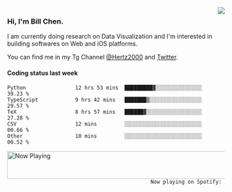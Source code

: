 <img  align="right" src="https://github-readme-stats.vercel.app/api?username=BillChen2k&show_icons=false&count_private=true&hide_title=true">

### Hi, I'm Bill Chen.

I am currently doing research on Data Visualization and I'm interested in building softwares on Web and iOS platforms.

You can find me in my Tg Channel [@Hertz2000](https://t.me/Hertz2000) and [Twitter](https://twitter.com/billchen2k).

#### Coding status last week

<!--START_SECTION:waka-->

```text
Python                12 hrs 53 mins  █████████▓░░░░░░░░░░░░░░░   39.23 %
TypeScript            9 hrs 42 mins   ███████▒░░░░░░░░░░░░░░░░░   29.57 %
TeX                   8 hrs 57 mins   ██████▓░░░░░░░░░░░░░░░░░░   27.28 %
CSV                   12 mins         ░░░░░░░░░░░░░░░░░░░░░░░░░   00.66 %
Other                 10 mins         ░░░░░░░░░░░░░░░░░░░░░░░░░   00.52 %
```

<!--END_SECTION:waka-->


<div>
<a href="https://spotify-now-playing.billchen2k.vercel.app/now-playing?open">
   <img align="right" src="https://spotify-now-playing.billchen2k.vercel.app/now-playing" width="540" height="64" alt="Now Playing">
</a>
</div>

<div>
<p align="right"><code>Now playing on Spotify: </code></p>
</div>

<!--
**BillChen2K/BillChen2K** is a ✨ _special_ ✨ repository because its `README.md` (this file) appears on your GitHub profile.

Here are some ideas to get you started:

- 🔭 I’m currently working on ...
- 🌱 I’m currently learning ...
- 👯 I’m looking to collaborate on ...
- 🤔 I’m looking for help with ...
- 💬 Ask me about ...
- 📫 How to reach me: ...
- 😄 Pronouns: ...
- ⚡ Fun fact: ...
-->
